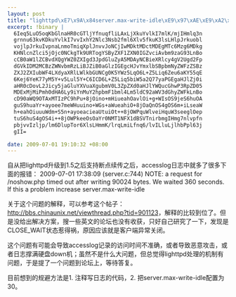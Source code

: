 ```yaml
--- 
layout: post
title: "lighttpd\xE7\x9A\x84server.max-write-idle\xE9\x97\xAE\xE9\xA2\x98"
excerpt: !binary |
  6Ieq5LuO5oqKbGlnaHR0cGTljYfnuqfliLAxLjXkuYvlkI7mlK/mjIHmlq3n
  grnnu63kvKDkuYvlkI7vvIxhY2Nlc3Nsb2fml6Xlv5fkuK3lsLHlpJrkuobl
  vojlpJrkuIvpnaLnmoTmiqXplJnvvJoNCjIwMDktMDctMDEgMTc6Mzg6MDkg
  KHNlcnZlci5jOjc0NCkgTk9URTogYSByZXF1ZXN0IGZvciAvbm9zaG93LnBo
  cCB0aW1lZCBvdXQgYWZ0ZXIgd3JpdGluZyA5MDAyNCBieXRlcy4gV2Ugd2Fp
  dGVkIDM2MCBzZWNvbmRzLiBJZiB0aGlzIGEgcHJvYmxlbSBpbmNyZWFzZSBz
  ZXJ2ZXIubWF4LXdyaXRlLWlkbGUNCg0K5YWz5LqO6L+Z5Liq6Zeu6aKY55qE
  6Kej6YeK77yM5Y+v5Lul5Y+C6ICD6L+Z5Liq5biW5a2Q77yaPGEgaHJlZj0i
  aHR0cDovL2Jicy5jaGluYXVuaXgubmV0L3ZpZXd0aHJlYWQucGhwP3RpZD05
  MDExMjMiPmh0dHA6Ly9iYnMuY2hpbmF1bml4Lm5ldC92aWV3dGhyZWFkLnBo
  cD90aWQ9OTAxMTIzPC9hPu+8jOino+mHiueahOavlOi+g+WIsOS9jeS6huOA
  guS9huaYr+ayoee7meWHuuino+WGs+aWueahiO+8jOaQnOS4gOS6m+iLseaW
  h+eahOiuuuWdm+S5n+ayoeacieaUtuiOt++8jOWPquWlveiHquW3seeglOep
  tuS6huS4gOS4i++8jOWPkeeOsOaYr0NMT1NFX1dBSVTnirbmgIHmg7nlvpfn
  pbjvvIzljp/lm6DlupTor6XlsLHmmK/lrqLmiLfnq6/lvILluLjlhbPpl63j
  gII=

date: 2009-07-01 19:10:32 +08:00
---
```

自从把lighttpd升级到1.5之后支持断点续传之后，accesslog日志中就多了很多下面的报错：
2009-07-01 17:38:09 (server.c:744) NOTE: a request for /noshow.php timed out after writing 90024 bytes. We waited 360 seconds. If this a problem increase server.max-write-idle

关于这个问题的解释，可以参考这个帖子：<a href="http://bbs.chinaunix.net/viewthread.php?tid=901123">http://bbs.chinaunix.net/viewthread.php?tid=901123</a>，解释的比较到位了。但是没给出解决方案，搜一些英文的论坛也没有收获，只好自己研究了一下，发现是CLOSE_WAIT状态惹得祸，原因应该就是客户端异常关闭。
<!--more-->
这个问题有可能会导致accesslog记录的访问时间不准确，或者导致恶意攻击，或者日志撑满硬盘down机；虽然不是什么大问题，但总觉得lighttpd处理的机制有问题，于是提了一个问题到论坛上，等待答复。

目前想到的规避方法是1. 注释写日志的代码，2. 把server.max-write-idle配置为30。
